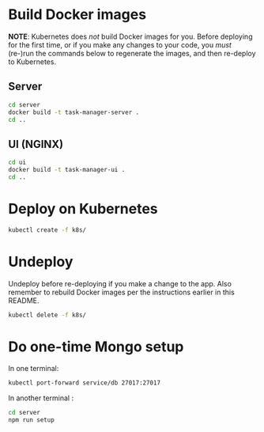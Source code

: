 # Build Docker images

**NOTE**: Kubernetes does *not* build Docker images for you. Before deploying for the first time, or if you make any changes to your code, you *must* (re-)run the commands below to regenerate the images, and then re-deploy to Kubernetes.

## Server
```bash
cd server
docker build -t task-manager-server .
cd ..
```

## UI (NGINX)
```bash
cd ui
docker build -t task-manager-ui .
cd ..
```

# Deploy on Kubernetes

```bash
kubectl create -f k8s/
```


# Undeploy

Undeploy before re-deploying if you make a change to the app. Also remember to rebuild Docker images per the instructions earlier in this README.

```bash
kubectl delete -f k8s/
```

# Do one-time Mongo setup 

In one terminal:

```bash
kubectl port-forward service/db 27017:27017
```

In another terminal :

```bash
cd server
npm run setup
```



